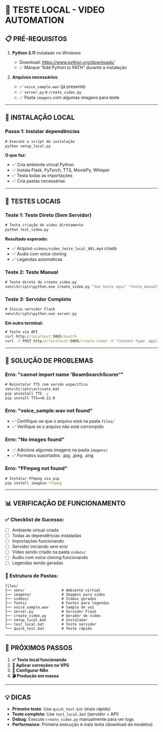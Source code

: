 # 🧪 TESTE LOCAL - VIDEO AUTOMATION

## 📋 **PRÉ-REQUISITOS**

1. **Python 3.11** instalado no Windows
   - Download: https://www.python.org/downloads/
   - ✅ Marque "Add Python to PATH" durante a instalação

2. **Arquivos necessários**:
   - ✅ `voice_sample.wav` (já presente)
   - ✅ `server.py` e `create_video.py`
   - ✅ Pasta `imagens` com algumas imagens para teste

---

## 🚀 **INSTALAÇÃO LOCAL**

### **Passo 1: Instalar dependências**
```cmd
# Execute o script de instalação
python setup_local.py
```

**O que faz:**
- ✅ Cria ambiente virtual Python
- ✅ Instala Flask, PyTorch, TTS, MoviePy, Whisper
- ✅ Testa todas as importações
- ✅ Cria pastas necessárias

---

## 🧪 **TESTES LOCAIS**

### **Teste 1: Teste Direto (Sem Servidor)**
```cmd
# Testa criação de vídeo diretamente
python test_video.py
```

**Resultado esperado:**
- ✅ Arquivo `videos/video_teste_local_001.mp4` criado
- ✅ Áudio com voice cloning
- ✅ Legendas automáticas

### **Teste 2: Teste Manual**
```cmd
# Teste direto do create_video.py
venv\Scripts\python.exe create_video.py "Seu texto aqui" "teste_manual"
```

### **Teste 3: Servidor Completo**
```cmd
# Inicia servidor Flask
venv\Scripts\python.exe server.py
```

**Em outro terminal:**
```cmd
# Teste via API
curl http://localhost:5005/health
curl -X POST http://localhost:5005/create-video -H "Content-Type: application/json" -d "{\"id\": \"teste_api\", \"text\": \"Teste via API local\"}"
```

---

## 🔧 **SOLUÇÃO DE PROBLEMAS**

### **Erro: "cannot import name 'BeamSearchScorer'"**
```cmd
# Reinstalar TTS com versão específica
venv\Scripts\activate.bat
pip uninstall TTS -y
pip install TTS==0.22.0
```

### **Erro: "voice_sample.wav not found"**
- ✅ Certifique-se que o arquivo está na pasta `files/`
- ✅ Verifique se o arquivo não está corrompido

### **Erro: "No images found"**
- ✅ Adicione algumas imagens na pasta `imagens/`
- ✅ Formatos suportados: .jpg, .jpeg, .png

### **Erro: "FFmpeg not found"**
```cmd
# Instalar FFmpeg via pip
pip install imageio-ffmpeg
```

---

## 📊 **VERIFICAÇÃO DE FUNCIONAMENTO**

### **✅ Checklist de Sucesso:**
- [ ] Ambiente virtual criado
- [ ] Todas as dependências instaladas
- [ ] Importações funcionando
- [ ] Servidor iniciando sem erro
- [ ] Vídeo sendo criado na pasta `videos/`
- [ ] Áudio com voice cloning funcionando
- [ ] Legendas sendo geradas

### **📁 Estrutura de Pastas:**
```
files/
├── venv/                 # Ambiente virtual
├── imagens/              # Imagens para vídeo
├── videos/               # Vídeos gerados
├── fonts/                # Fontes para legendas
├── voice_sample.wav      # Sample de voz
├── server.py             # Servidor Flask
├── create_video.py       # Gerador de vídeo
├── setup_local.bat       # Instalador
├── test_local.bat        # Teste servidor
└── quick_test.bat        # Teste rápido
```

---

## 🎯 **PRÓXIMOS PASSOS**

1. **✅ Teste local funcionando**
2. **🚀 Aplicar correções no VPS**
3. **📡 Configurar N8n**
4. **🎬 Produção em massa**

---

## 💡 **DICAS**

- **Primeiro teste**: Use `quick_test.bat` (mais rápido)
- **Teste completo**: Use `test_local.bat` (servidor + API)
- **Debug**: Execute `create_video.py` manualmente para ver logs
- **Performance**: Primeira execução é mais lenta (download de modelos)
